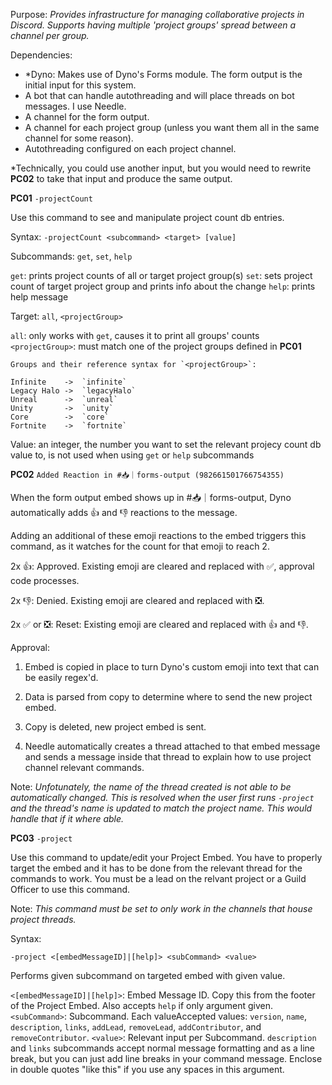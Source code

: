 
Purpose:
*Provides infrastructure for managing collaborative projects in Discord. Supports having multiple 'project groups' spread between a channel per group.*

Dependencies:
 - *Dyno: Makes use of Dyno's Forms module. The form output is the initial input for this system.
 - A bot that can handle autothreading and will place threads on bot messages. I use Needle.
 - A channel for the form output.
 - A channel for each project group (unless you want them all in the same channel for some reason).
 - Autothreading configured on each project channel.

 *Technically, you could use another input, but you would need to rewrite **PC02** to take that input and produce the same output.

**PC01** `-projectCount`

Use this command to see and manipulate project count db entries.

Syntax: `-projectCount <subcommand> <target> [value]`

Subcommands: `get`, `set`, `help`

`get`: prints project counts of all or target project group(s)
`set`: sets project count of target project group and prints info about the change
`help`: prints help message

Target: `all`, `<projectGroup>`

`all`: only works with `get`, causes it to print all groups' counts
`<projectGroup>`: must match one of the project groups defined in **PC01**

	Groups and their reference syntax for `<projectGroup>`:

	Infinite	->	`infinite` 
	Legacy Halo	->	`legacyHalo`
	Unreal		->	`unreal`
	Unity		->	`unity`
	Core		->	`core`
	Fortnite	->	`fortnite`

Value: an integer, the number you want to set the relevant projecy count db value to, is not used when using `get` or `help` subcommands

**PC02** `Added Reaction in #📥｜forms-output (982661501766754355)`

When the form output embed shows up in #📥｜forms-output, Dyno automatically adds 👍 and 👎 reactions to the message.

Adding an additional of these emoji reactions to the embed triggers this command, as it watches for the count for that emoji to reach 2. 

2x 👍: Approved. Existing emoji are cleared and replaced with ✅, approval code processes.

2x 👎: Denied. Existing emoji are cleared and replaced with ❎.

2x ✅ or ❎: Reset: Existing emoji are cleared and replaced with 👍 and 👎.

Approval:

1. Embed is copied in place to turn Dyno's custom emoji into text that can be easily regex'd.

2. Data is parsed from copy to determine where to send the new project embed.

3. Copy is deleted, new project embed is sent. 

4. Needle automatically creates a thread attached to that embed message and sends a message inside that thread to explain how to use project channel relevant commands.

Note: 
*Unfotunately, the name of the thread created is not able to be automatically changed. This is resolved when the user first runs `-project` and the thread's name is updated to match the project name. This would handle that if it where able.*

**PC03** `-project`

Use this command to update/edit your Project Embed. You have to properly target the embed and it has to be done from the relevant thread for the commands to work. You must be a lead on the relvant project or a Guild Officer to use this command.

Note: *This command must be set to *only* work in the channels that house project threads.*

Syntax:

`-project <[embedMessageID]|[help]> <subCommand> <value>`

Performs given subcommand on targeted embed with given value.

`<[embedMessageID]|[help]>`: Embed Message ID. Copy this from the footer of the Project Embed. Also accepts `help` if only argument given.
`<subCommand>`: Subcommand. Each valueAccepted values: `version`, `name`, `description`, `links`, `addLead`, `removeLead`, `addContributor`, and `removeContributor`.
`<value>`: Relevant input per Subcommand. `description` and `links` subcommands accept normal message formatting and as a line break, but you can just add line breaks in your command message. Enclose in double quotes "like this" if you use any spaces in this argument.



